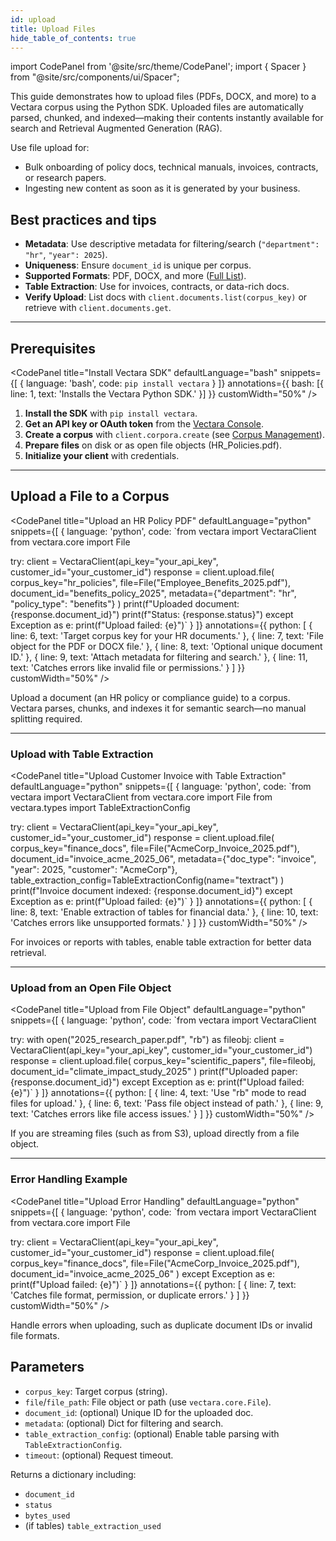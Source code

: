 ```yaml
---
id: upload
title: Upload Files
hide_table_of_contents: true
---
```


import CodePanel from '@site/src/theme/CodePanel';
import { Spacer } from "@site/src/components/ui/Spacer";

This guide demonstrates how to upload files (PDFs, DOCX, and more) to a 
Vectara corpus using the Python SDK. Uploaded files are automatically parsed, 
chunked, and indexed—making their contents instantly available for search 
and Retrieval Augmented Generation (RAG).

Use file upload for:
- Bulk onboarding of policy docs, technical manuals, invoices, contracts, or research papers.
- Ingesting new content as soon as it is generated by your business.


## Best practices and tips

- **Metadata**: Use descriptive metadata for filtering/search 
  (`"department": "hr"`, `"year": 2025`).
- **Uniqueness**: Ensure `document_id` is unique per corpus.
- **Supported Formats**: PDF, DOCX, and more ([Full List](https://docs.vectara.com/docs/api-reference/indexing-apis/indexing#supported-file-formats)).
- **Table Extraction**: Use for invoices, contracts, or data-rich docs.
- **Verify Upload**: List docs with `client.documents.list(corpus_key)` or retrieve 
  with `client.documents.get`.


---

## Prerequisites

<CodePanel
  title="Install Vectara SDK"
  defaultLanguage="bash"
  snippets={[
    { language: 'bash', code: `pip install vectara` }
  ]}
  annotations={{
    bash: [{ line: 1, text: 'Installs the Vectara Python SDK.' }]
  }}
  customWidth="50%"
/>

1. **Install the SDK** with `pip install vectara`.
2. **Get an API key or OAuth token** from the [Vectara Console](https://console.vectara.com).
3. **Create a corpus** with `client.corpora.create` (see [Corpus Management](/docs/sdk/python/corpus)).
4. **Prepare files** on disk or as open file objects (HR_Policies.pdf).
5. **Initialize your client** with credentials.

---

## Upload a File to a Corpus

<CodePanel
  title="Upload an HR Policy PDF"
  defaultLanguage="python"
  snippets={[
    { language: 'python', code:
`from vectara import VectaraClient
from vectara.core import File

try:
    client = VectaraClient(api_key="your_api_key", customer_id="your_customer_id")
    response = client.upload.file(
        corpus_key="hr_policies",
        file=File("Employee_Benefits_2025.pdf"),
        document_id="benefits_policy_2025",
        metadata={"department": "hr", "policy_type": "benefits"}
    )
    print(f"Uploaded document: {response.document_id}")
    print(f"Status: {response.status}")
except Exception as e:
    print(f"Upload failed: {e}")`
    }
  ]}
  annotations={{
    python: [
      { line: 6, text: 'Target corpus key for your HR documents.' },
      { line: 7, text: 'File object for the PDF or DOCX file.' },
      { line: 8, text: 'Optional unique document ID.' },
      { line: 9, text: 'Attach metadata for filtering and search.' },
      { line: 11, text: 'Catches errors like invalid file or permissions.' }
    ]
  }}
  customWidth="50%"
/>

Upload a document (an HR policy or compliance guide) to a corpus.  
Vectara parses, chunks, and indexes it for semantic search—no manual splitting required.

---

### Upload with Table Extraction

<CodePanel
  title="Upload Customer Invoice with Table Extraction"
  defaultLanguage="python"
  snippets={[
    { language: 'python', code:
`from vectara import VectaraClient
from vectara.core import File
from vectara.types import TableExtractionConfig

try:
    client = VectaraClient(api_key="your_api_key", customer_id="your_customer_id")
    response = client.upload.file(
        corpus_key="finance_docs",
        file=File("AcmeCorp_Invoice_2025.pdf"),
        document_id="invoice_acme_2025_06",
        metadata={"doc_type": "invoice", "year": 2025, "customer": "AcmeCorp"},
        table_extraction_config=TableExtractionConfig(name="textract")
    )
    print(f"Invoice document indexed: {response.document_id}")
except Exception as e:
    print(f"Upload failed: {e}")`
    }
  ]}
  annotations={{
    python: [
      { line: 8, text: 'Enable extraction of tables for financial data.' },
      { line: 10, text: 'Catches errors like unsupported formats.' }
    ]
  }}
  customWidth="50%"
/>

For invoices or reports with tables, enable table extraction for better data retrieval.
<Spacer/>

---

### Upload from an Open File Object

<CodePanel
  title="Upload from File Object"
  defaultLanguage="python"
  snippets={[
    { language: 'python', code:
`from vectara import VectaraClient

try:
    with open("2025_research_paper.pdf", "rb") as fileobj:
        client = VectaraClient(api_key="your_api_key", customer_id="your_customer_id")
        response = client.upload.file(
            corpus_key="scientific_papers",
            file=fileobj,
            document_id="climate_impact_study_2025"
        )
    print(f"Uploaded paper: {response.document_id}")
except Exception as e:
    print(f"Upload failed: {e}")`
    }
  ]}
  annotations={{
    python: [
      { line: 4, text: 'Use "rb" mode to read files for upload.' },
      { line: 6, text: 'Pass file object instead of path.' },
      { line: 9, text: 'Catches errors like file access issues.' }
    ]
  }}
  customWidth="50%"
/>

If you are streaming files (such as from S3), upload directly from a file object.
<Spacer/>

---

### Error Handling Example

<CodePanel
  title="Upload Error Handling"
  defaultLanguage="python"
  snippets={[
    { language: 'python', code:
`from vectara import VectaraClient
from vectara.core import File

try:
    client = VectaraClient(api_key="your_api_key", customer_id="your_customer_id")
    response = client.upload.file(
        corpus_key="finance_docs",
        file=File("AcmeCorp_Invoice_2025.pdf"),
        document_id="invoice_acme_2025_06"
    )
except Exception as e:
    print(f"Upload failed: {e}")`
    }
  ]}
  annotations={{
    python: [
      { line: 7, text: 'Catches file format, permission, or duplicate errors.' }
    ]
  }}
  customWidth="50%"
/>

Handle errors when uploading, such as duplicate document IDs or invalid file formats.


## Parameters

- `corpus_key`: Target corpus (string).
- `file`/`file_path`: File object or path (use `vectara.core.File`).
- `document_id`: (optional) Unique ID for the uploaded doc.
- `metadata`: (optional) Dict for filtering and search.
- `table_extraction_config`: (optional) Enable table parsing with `TableExtractionConfig`.
- `timeout`: (optional) Request timeout.

Returns a dictionary including:
- `document_id`
- `status`
- `bytes_used`
- (if tables) `table_extraction_used`

